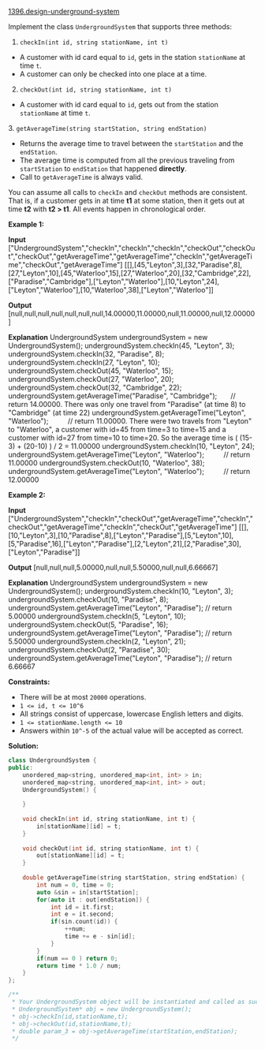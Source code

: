[1396.design-underground-system](https://leetcode.com/problems/design-underground-system/)  

Implement the class `UndergroundSystem` that supports three methods:

1. `checkIn(int id, string stationName, int t)`

*   A customer with id card equal to `id`, gets in the station `stationName` at time `t`.
*   A customer can only be checked into one place at a time.

2. `checkOut(int id, string stationName, int t)`

*   A customer with id card equal to `id`, gets out from the station `stationName` at time `t`.

3. `getAverageTime(string startStation, string endStation)` 

*   Returns the average time to travel between the `startStation` and the `endStation`.
*   The average time is computed from all the previous traveling from `startStation` to `endStation` that happened **directly**.
*   Call to `getAverageTime` is always valid.

You can assume all calls to `checkIn` and `checkOut` methods are consistent. That is, if a customer gets in at time **t1** at some station, then it gets out at time **t2** with **t2 > t1**. All events happen in chronological order.

**Example 1:**

**Input**
\["UndergroundSystem","checkIn","checkIn","checkIn","checkOut","checkOut","checkOut","getAverageTime","getAverageTime","checkIn","getAverageTime","checkOut","getAverageTime"\]
\[\[\],\[45,"Leyton",3\],\[32,"Paradise",8\],\[27,"Leyton",10\],\[45,"Waterloo",15\],\[27,"Waterloo",20\],\[32,"Cambridge",22\],\["Paradise","Cambridge"\],\["Leyton","Waterloo"\],\[10,"Leyton",24\],\["Leyton","Waterloo"\],\[10,"Waterloo",38\],\["Leyton","Waterloo"\]\]

**Output**
\[null,null,null,null,null,null,null,14.00000,11.00000,null,11.00000,null,12.00000\]

**Explanation**
UndergroundSystem undergroundSystem = new UndergroundSystem();
undergroundSystem.checkIn(45, "Leyton", 3);
undergroundSystem.checkIn(32, "Paradise", 8);
undergroundSystem.checkIn(27, "Leyton", 10);
undergroundSystem.checkOut(45, "Waterloo", 15);
undergroundSystem.checkOut(27, "Waterloo", 20);
undergroundSystem.checkOut(32, "Cambridge", 22);
undergroundSystem.getAverageTime("Paradise", "Cambridge");       // return 14.00000. There was only one travel from "Paradise" (at time 8) to "Cambridge" (at time 22)
undergroundSystem.getAverageTime("Leyton", "Waterloo");          // return 11.00000. There were two travels from "Leyton" to "Waterloo", a customer with id=45 from time=3 to time=15 and a customer with id=27 from time=10 to time=20. So the average time is ( (15-3) + (20-10) ) / 2 = 11.00000
undergroundSystem.checkIn(10, "Leyton", 24);
undergroundSystem.getAverageTime("Leyton", "Waterloo");          // return 11.00000
undergroundSystem.checkOut(10, "Waterloo", 38);
undergroundSystem.getAverageTime("Leyton", "Waterloo");          // return 12.00000

**Example 2:**

**Input**
\["UndergroundSystem","checkIn","checkOut","getAverageTime","checkIn","checkOut","getAverageTime","checkIn","checkOut","getAverageTime"\]
\[\[\],\[10,"Leyton",3\],\[10,"Paradise",8\],\["Leyton","Paradise"\],\[5,"Leyton",10\],\[5,"Paradise",16\],\["Leyton","Paradise"\],\[2,"Leyton",21\],\[2,"Paradise",30\],\["Leyton","Paradise"\]\]

**Output**
\[null,null,null,5.00000,null,null,5.50000,null,null,6.66667\]

**Explanation**
UndergroundSystem undergroundSystem = new UndergroundSystem();
undergroundSystem.checkIn(10, "Leyton", 3);
undergroundSystem.checkOut(10, "Paradise", 8);
undergroundSystem.getAverageTime("Leyton", "Paradise"); // return 5.00000
undergroundSystem.checkIn(5, "Leyton", 10);
undergroundSystem.checkOut(5, "Paradise", 16);
undergroundSystem.getAverageTime("Leyton", "Paradise"); // return 5.50000
undergroundSystem.checkIn(2, "Leyton", 21);
undergroundSystem.checkOut(2, "Paradise", 30);
undergroundSystem.getAverageTime("Leyton", "Paradise"); // return 6.66667

**Constraints:**

*   There will be at most `20000` operations.
*   `1 <= id, t <= 10^6`
*   All strings consist of uppercase, lowercase English letters and digits.
*   `1 <= stationName.length <= 10`
*   Answers within `10^-5` of the actual value will be accepted as correct.  



**Solution:**  

```cpp
class UndergroundSystem {
public:
    unordered_map<string, unordered_map<int, int> > in;
    unordered_map<string, unordered_map<int, int> > out;
    UndergroundSystem() {
        
    }
    
    void checkIn(int id, string stationName, int t) {
        in[stationName][id] = t;
    }
    
    void checkOut(int id, string stationName, int t) {
        out[stationName][id] = t;
    }
    
    double getAverageTime(string startStation, string endStation) {
        int num = 0, time = 0;
        auto &sin = in[startStation];
        for(auto it : out[endStation]) {
            int id = it.first;
            int e = it.second;
            if(sin.count(id)) {
                ++num;
                time += e - sin[id];
            }
        }
        if(num == 0 ) return 0;
        return time * 1.0 / num;
    }
};

/**
 * Your UndergroundSystem object will be instantiated and called as such:
 * UndergroundSystem* obj = new UndergroundSystem();
 * obj->checkIn(id,stationName,t);
 * obj->checkOut(id,stationName,t);
 * double param_3 = obj->getAverageTime(startStation,endStation);
 */
```
      